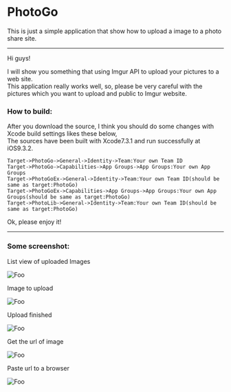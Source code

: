 # PhotoGo
This is just a simple application that show how to upload a image to a photo share site.

----

Hi guys!

I will show you something that using Imgur API to upload your pictures to a web site.   
This application really works well, so, please be very careful with the pictures which you want to upload and public to Imgur website.   



### How to build:
After you download the source, I think you should do some changes with Xcode build settings likes these below,   
The sources have been built with Xcode7.3.1 and run successfully at iOS9.3.2.   

    Target->PhotoGo->General->Identity->Team:Your own Team ID
    Target->PhotoGo->Capabilities->App Groups->App Groups:Your own App Groups
    Target->PhotoGoEx->General->Identity->Team:Your own Team ID(should be same as target:PhotoGo)
    Target->PhotoGoEx->Capabilities->App Groups->App Groups:Your own App Groups(should be same as target:PhotoGo)
    Target->PhotoLib->General->Identity->Team:Your own Team ID(should be same as target:PhotoGo)
     
Ok, please enjoy it!    

----
### Some screenshot:
List view of uploaded Images    
    
![Foo](http://i.imgur.com/nkvjxAW.png?2)
    
Image to upload    

![Foo](http://i.imgur.com/zRmtR1x.png?1)
    
Upload finished    

![Foo](http://i.imgur.com/myoIOr9.png?1)
    
Get the url of image    

![Foo](http://i.imgur.com/Leebx2y.png?1)
    
Paste url to a browser    

![Foo](http://i.imgur.com/geJSEr2.png?1)


    
    
